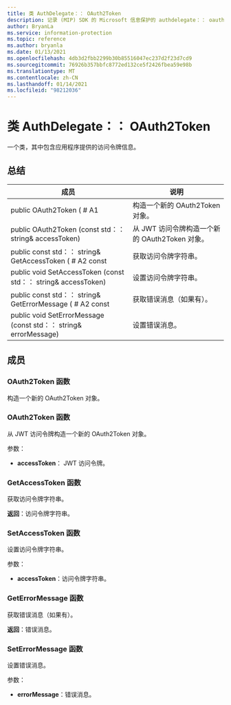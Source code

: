 ```yaml
---
title: 类 AuthDelegate：： OAuth2Token
description: 记录 (MIP) SDK 的 Microsoft 信息保护的 authdelegate：： oauth2token 类。
author: BryanLa
ms.service: information-protection
ms.topic: reference
ms.author: bryanla
ms.date: 01/13/2021
ms.openlocfilehash: 4db3d2fbb2299b30b85516047ec237d2f23d7cd9
ms.sourcegitcommit: 76926b357bbfc8772ed132ce5f2426fbea59e98b
ms.translationtype: MT
ms.contentlocale: zh-CN
ms.lasthandoff: 01/14/2021
ms.locfileid: "98212036"
---
```

# <a name="class-authdelegateoauth2token"></a>类 AuthDelegate：： OAuth2Token 
一个类，其中包含应用程序提供的访问令牌信息。
  
## <a name="summary"></a>总结
 成员                        | 说明                                
--------------------------------|---------------------------------------------
public OAuth2Token ( # A1  |  构造一个新的 OAuth2Token 对象。
public OAuth2Token (const std：： string& accessToken)   |  从 JWT 访问令牌构造一个新的 OAuth2Token 对象。
public const std：： string& GetAccessToken ( # A2 const  |  获取访问令牌字符串。
public void SetAccessToken (const std：： string& accessToken)   |  设置访问令牌字符串。
public const std：： string& GetErrorMessage ( # A2 const  |  获取错误消息（如果有）。
public void SetErrorMessage (const std：： string& errorMessage)   |  设置错误消息。
  
## <a name="members"></a>成员
  
### <a name="oauth2token-function"></a>OAuth2Token 函数
构造一个新的 OAuth2Token 对象。
  
### <a name="oauth2token-function"></a>OAuth2Token 函数
从 JWT 访问令牌构造一个新的 OAuth2Token 对象。

参数：  
* **accessToken**： JWT 访问令牌。


  
### <a name="getaccesstoken-function"></a>GetAccessToken 函数
获取访问令牌字符串。

  
**返回**：访问令牌字符串。
  
### <a name="setaccesstoken-function"></a>SetAccessToken 函数
设置访问令牌字符串。

参数：  
* **accessToken**：访问令牌字符串。


  
### <a name="geterrormessage-function"></a>GetErrorMessage 函数
获取错误消息（如果有）。

  
**返回**：错误消息。
  
### <a name="seterrormessage-function"></a>SetErrorMessage 函数
设置错误消息。

参数：  
* **errorMessage**：错误消息。

